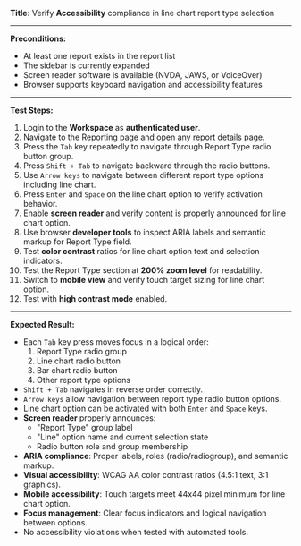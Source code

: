 **Title:** Verify **Accessibility** compliance in line chart report type selection

---

**Preconditions:**
- At least one report exists in the report list
- The sidebar is currently expanded
- Screen reader software is available (NVDA, JAWS, or VoiceOver)
- Browser supports keyboard navigation and accessibility features

---

**Test Steps:**
1. Login to the **Workspace** as **authenticated user**.
2. Navigate to the Reporting page and open any report details page.
3. Press the `Tab` key repeatedly to navigate through Report Type radio button group.
4. Press `Shift + Tab` to navigate backward through the radio buttons.
5. Use `Arrow keys` to navigate between different report type options including line chart.
6. Press `Enter` and `Space` on the line chart option to verify activation behavior.
7. Enable **screen reader** and verify content is properly announced for line chart option.
8. Use browser **developer tools** to inspect ARIA labels and semantic markup for Report Type field.
9. Test **color contrast** ratios for line chart option text and selection indicators.
10. Test the Report Type section at **200% zoom level** for readability.
11. Switch to **mobile view** and verify touch target sizing for line chart option.
12. Test with **high contrast mode** enabled.

---

**Expected Result:**
- Each `Tab` key press moves focus in a logical order:
    1. Report Type radio group
    2. Line chart radio button
    3. Bar chart radio button
    4. Other report type options
- `Shift + Tab` navigates in reverse order correctly.
- `Arrow keys` allow navigation between report type radio button options.
- Line chart option can be activated with both `Enter` and `Space` keys.
- **Screen reader** properly announces:
  - "Report Type" group label
  - "Line" option name and current selection state
  - Radio button role and group membership
- **ARIA compliance**: Proper labels, roles (radio/radiogroup), and semantic markup.
- **Visual accessibility**: WCAG AA color contrast ratios (4.5:1 text, 3:1 graphics).
- **Mobile accessibility**: Touch targets meet 44x44 pixel minimum for line chart option.
- **Focus management**: Clear focus indicators and logical navigation between options.
- No accessibility violations when tested with automated tools.